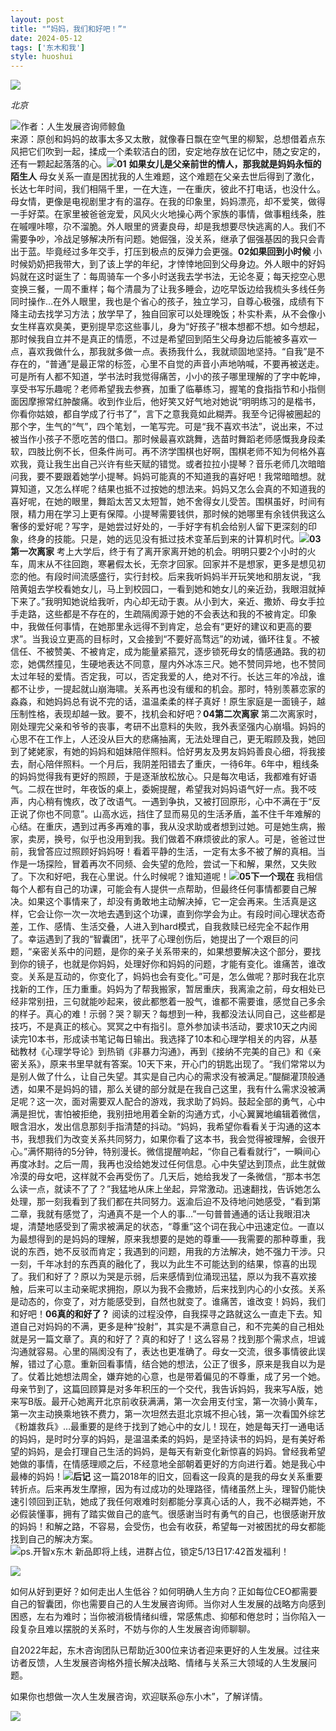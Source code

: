 ```yaml
---
layout: post
title: "“妈妈，我们和好吧！”"
date: 2024-05-12
tags: ['东木和我']
style: huoshui
---
```


![](/assets/post_images/2024-05-12-17319183970390.4949606100731567.jpeg)

_北京_

![](/assets/post_images/2024-05-12-17319183969480.16660301753868034.jpeg)作者：人生发展咨询师鲸鱼  
来源：原创和妈妈的故事太多又太散，就像春日飘在空气里的柳絮，总想借着点东风把它们吹到一起，揉成一个柔软洁白的团，安定地存放在记忆中，随之安定的，还有一颗起起落落的心。![](/assets/post_images/2024-05-12-17319183972270.00754805084167276.jpeg)**01**
**如果女儿是父亲前世的情人，那我就是妈妈永恒的陌生人**
母女关系一直是困扰我的人生难题，这个难题在父亲去世后得到了激化，长达七年时间，我们相隔千里，一在大连，一在重庆，彼此不打电话，也没什么。母女情，更像是电视剧里才有的温存。在我的印象里，妈妈漂亮，却不爱笑，做得一手好菜。在家里被爸爸宠爱，风风火火地操心两个家族的事情，做事粗线条，胜在嘁哩咔嚓，尕不溜脆。外人眼里的贤妻良母，却是我想要尽快逃离的人。我们不需要争吵，冷战足够解决所有问题。她倔强，没关系，继承了倔强基因的我只会青出于蓝。毕竟经过多年交手，打压到极点的反弹力会更强。**02如果回到小时候**
小时候奶奶把我带大，到了该上学的年纪，才悻悻地回到父母身边。外人眼中的好妈妈就在这时诞生了：每周骑车一个多小时送我去学书法，无论冬夏；每天挖空心思变换三餐，一周不重样；每个清晨为了让我多睡会，边吃早饭边给我梳头多线任务同时操作…在外人眼里，我也是个省心的孩子，独立学习，自尊心极强，成绩有下降主动去找学习方法；放学早了，独自回家可以处理晚饭；朴实朴素，从不会像小女生样喜欢臭美，更别提早恋这些事儿，身为“好孩子”根本想都不想。如今想起，那时候我自立并不是真正的情愿，不过是希望回到陌生父母身边后能被多喜欢一点，喜欢我做什么，那我就多做一点。表扬我什么，我就顽固地坚持。“自我”是不存在的，“普通”是最正常的标签，心里不自觉的声音小声地呐喊，不要再被送走。可是所有人都不知道，学书法时我觉得痛苦，小小的孩子哪里理解的了字中乾坤，享受书写乐趣呢？老师希望我去参赛，加重了临摹练习，握笔的食指指节和小指侧面因摩擦常红肿酸痛。收到作业后，他好笑又好气地对她说“明明练习的是楷书，你看你姑娘，都自学成了行书了”，言下之意我竟如此糊弄。我至今记得被圈起的那个字，生气的“气”，四个笔划，一笔写完。可是“我不喜欢书法”，说出来，不过被当作小孩子不愿吃苦的借口。那时候最喜欢跳舞，选苗时舞蹈老师感慨我身段柔软，四肢比例不长，但条件尚可。再不济学围棋也好啊，围棋老师不知为何格外喜欢我，竟让我生出自己兴许有些天赋的错觉。或者拉拉小提琴？音乐老师几次暗暗问我，要不要跟着她学小提琴。妈妈可能真的不知道我的喜好吧！我常暗暗想。就算知道，又怎么样呢？结果也抵不过按她的想法来。妈妈又怎么会真的不知道我的喜好呢，在她的眼里，舞蹈太苦又太短暂，她不舍得女儿受苦。围棋虽好，时间有限，精力用在学习上更有保障。小提琴需要钱供，那时候的她哪里有余钱供我这么奢侈的爱好呢？写字，是她尝过好处的，一手好字有机会给别人留下更深刻的印象，终身的技能。只是，她的远见没有抵过技术变革后到来的计算机时代。![](/assets/post_images/2024-05-12-17319183973350.28633640993249454.png)**03第一次离家**
考上大学后，终于有了离开家离开她的机会。明明只要2个小时的火车，周末从不往回跑，寒暑假太长，无奈才回家。回家并不是想家，更多是想见初恋的他。有段时间流感盛行，实行封校。后来我听妈妈半开玩笑地和朋友说，“我陪黄姐去学校看她女儿，马上到校园口，一看到她和她女儿的亲近劲，我眼泪就掉下来了。”我明知她说给我听，内心却无动于衷。从小到大，亲近、撒娇、母女手拉手走路，这些都是不存在的，生疏隔阂源于她的不会表达和我的不被肯定。印象中，我做任何事情，在她那里永远得不到肯定，总会有“更好的建议和更高的要求”。当我设立更高的目标时，又会接到“不要好高骛远”的劝诫，循环往复。不被信任、不被赞美、不被肯定，成为能量紧箍咒，逐步锁死母女的情感通路。我的初恋，她偶然撞见，生硬地表达不同意，屋内外冰冻三尺。她不赞同异地，也不赞同太过年轻的爱情。否定我，可以，否定我爱的人，绝对不行。长达三年的冷战，谁都不让步，一提起就山崩海啸。关系再也没有缓和的机会。那时，特别羡慕恋家的淼淼，和她妈妈总有说不完的话，温温柔柔的样子真好！原生家庭是一面镜子，越压制性格，表现却越一致。要不，找机会和好吧？**04第二次离家**
第二次离家时，刚处理完父亲和爷爷的丧事，考研不出意料的失败，我外表坚强内心崩塌。妈妈的心思不在工作上，人还没从巨大的悲痛抽离，无法处理自己，更无暇顾及我，她回到了姥姥家，有她的妈妈和姐妹陪伴照料。恰好男友及男友妈妈善良心细，将我接去，耐心陪伴照料。一个月后，我阴差阳错去了重庆，一待6年。6年中，粗线条的妈妈觉得我有更好的照顾，于是逐渐放松放心。只是每次电话，我都难有好语气。二叔在世时，年夜饭的桌上，委婉提醒，希望我对妈妈语气好一点。我不吱声，内心稍有愧疚，改了改语气。一遇到争执，又被打回原形，心中不满在于“反正说了你也不同意”。山高水远，挡住了显而易见的生活矛盾，盖不住千年难解的心结。在重庆，遇到过再多再难的事，我从没求助或者想到过她。可是她生病，搬家，卖房，换号，似乎也没用到我。我们做着不麻烦彼此的家人。可是，爸爸过世前，我曾答应过照顾好妈妈呀！看着平静的生活，一定有太多不被了解的真相。当作是一场探险，冒着再次不同频、会失望的危险，尝试一下和解，果然，又失败了。下次和好吧，我在心里说。什么时候呢？谁知道呢！![](/assets/post_images/2024-05-12-17319183973780.8850331218290215.png)**05下一个现在**
我相信每个人都有自己的功课，可能会有人提供一点帮助，但最终任何事情都要自己解决。如果这个事情来了，却没有勇敢地主动解决掉，它一定会再来。生活真是这样，它会让你一次一次地去遇到这个功课，直到你学会为止。有段时间心理状态奇差，工作、感情、生活交叠，人进入到hard模式，自我救赎已经完全不起作用了。幸运遇到了我的“智囊团”，抚平了心理创伤后，她提出了一个艰巨的问题，“亲密关系中的问题，是你的亲子关系带来的，如果想要解决这个部分，要找到你的镜子，也就是你妈妈，处理好你和妈妈的问题，才能有变化。谁痛苦，谁改变。关系是互动的，你变化了，妈妈也会有变化。”可是，怎么做呢？那时我在北京找新的工作，压力重重。妈妈为了帮我搬家，暂居重庆，我离渝之前，母女相处已经非常别扭，三句就能吵起来，彼此都憋着一股气，谁都不需要谁，感觉自己多余的样子。真心的难！示弱？哭？聊天？每想到一种，我都没法认同自己，这些都是技巧，不是真正的核心。冥冥之中有指引。意外参加读书活动，要求10天之内阅读完10本书，形成读书笔记每日输出。我选择了10本和心理学相关的内容，从基础教材《心理学导论》到热销《非暴力沟通》，再到《接纳不完美的自己》和《亲密关系》，原来书里早就有答案。10天下来，开心门的钥匙出现了。“我们常常以为是别人做了什么，让自己失望。其实是自己内心的需求没有被满足。”醍醐灌顶般通透，如果不是妈妈的错，那么关键的部分就是在我自己这里，我有什么需求没被满足呢？这一次，面对需要双人配合的游戏，我求助了妈妈。鼓起全部的勇气，心中满是担忧，害怕被拒绝，我别扭地用着全新的沟通方式，小心翼翼地编辑着微信，眼含泪水，发出信息那刻手指清楚的抖动。“妈妈，我希望你看看关于沟通的这本书，我想我们为改变关系共同努力，如果你看了这本书，我会觉得被理解，会很开心。”满怀期待的5分钟，特别漫长。微信提醒响起，“你自己看看就行”，一瞬间心再度冰封。之后一周，我再也没给她发过任何信息。心中失望达到顶点，此生就做冷漠的母女吧，这样就不会再受伤了。几天后，她给我发了一条微信，“那本书怎么读一点，就读不了了？”我猛地从床上坐起，异常激动。迅速翻找，告诉她怎么处理，那一刻我看到了我们都在共同努力。返渝后迫不及待地问她感受，“看到第二章，我就有感觉了，沟通真不是一个人的事…”一句普普通通的话让我眼泪决堤，清楚地感受到了需求被满足的状态，“尊重”这个词在我心中迅速定位。一直以为最想得到的是妈妈的理解，原来我想要的是她的尊重——我需要的那种尊重，我说的东西，她不反驳而肯定；我遇到的问题，用我的方法解决，她不强力干涉。只一刻，千年冰封的东西真的融化了，我以为此生不可能达到的结果，惊喜的出现了。我们和好了？原以为哭是示弱，后来感情到位涌现迅猛，原以为我不喜欢接触，后来可以主动亲昵求拥抱，原以为我不会撒娇，后来找到内心的小女孩。关系是动态的，你变了，对方能感受到，自然也就变了。谁痛苦，谁改变！妈妈，我们和好吧！**06真的和好了？**
阅读的过程没停，自我探寻之路就这么一直走下去。知道自己对妈妈的不满，更多是种“投射”，其实是不满意自己，和不完美的自己相处就是另一篇文章了。真的和好了？真的和好了！这么容易？找到那个需求点，坦诚沟通就容易。心里的隔阂没有了，表达也更准确了。母女一交流，很多事情彼此误解，错过了心意。重新回看事情，结合她的想法，公正了很多，原来是我自以为是了。仗着比她想法周全，嫌弃她的心意，也是带着偏见的不尊重，成了另一个她。母亲节到了，这篇回顾算是对多年积压的一个交代，我告诉妈妈，我来写A版，她来写B版。最开心她离开北京前收获满满，第一次会用支付宝，第一次骑小黄车，第一次主动换乘地铁不费力，第一次坦然去逛北京城不担心钱，第一次看国外综艺《粉雄救兵》…最重要的是终于找到了她心中的女儿！现在，她是每天打一通电话的妈妈，是时时分享的妈妈，是温温柔柔的妈妈，是坚持读书的妈妈，是有美好希望的妈妈，是会打理自己生活的妈妈，是每天有新变化新惊喜的妈妈。曾经我希望她做的事情，在情感理顺之后，不经意地全部朝着更好的方向进行着。她是我心中最棒的妈妈！![](/assets/post_images/2024-05-12-17319183972670.27655245482580026.jpeg)**后记**
这一篇2018年的旧文，回看这一段真的是我的母女关系重要转折点。后来再发生摩擦，因为有过成功的处理路径，情绪虽然上头，理智仍能快速引领回到正轨，她成了我任何艰难时刻都能分享真心话的人，我不必糊弄她，不必假装懂事，拥有了踏实做自己的底气。很感谢当时有勇气的自己，也很感谢开放的妈妈！和解之路，不容易，会受伤，也会有收获，希望每一对被困扰的母女都能找到自己的解决方案。  
![](/assets/post_images/2024-05-12-17319183972660.9127359863769036.png)ps.开智x东木
新品即将上线，进群占位，锁定5/13日17:42首发福利！  

![](/assets/post_images/2024-05-12-17319183974430.5805398520365637.jpeg)

如何从好到更好？如何走出人生低谷？如何明确人生方向？正如每位CEO都需要自己的智囊团，你也需要自己的人生发展咨询师。当你对人生发展的战略方向感到困惑，左右为难时；当你被消极情绪纠缠，常感焦虑、抑郁和倦怠时；当你陷入一段复杂且难以摆脱的关系时，不妨与你的人生发展咨询师聊聊。

自2022年起，东木咨询团队已帮助近300位来访者迎来更好的人生发展。过往来访者反馈，人生发展咨询格外擅长解决战略、情绪与关系三大领域的人生发展问题。

如果你也想做一次人生发展咨询，欢迎联系@东小木”，了解详情。

![](/assets/post_images/2024-05-12-17319183969510.8617398739812525.gif)